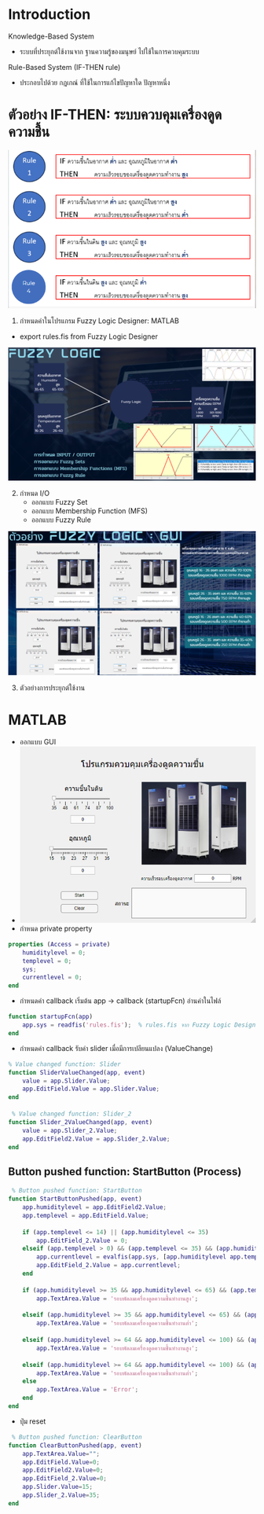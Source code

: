 # Introduction

Knowledge-Based System

- ระบบที่ประยุกต์ใช้งานจาก ฐานความรู้ของมนุษย์ ไปใช้ในการควบคุมระบบ

Rule-Based System (IF-THEN rule)

- ประกอบไปด้วย กฎเกณ์ ที่ใช้ในการแก้ไขปัญหาใด ปัญหาหนึ่ง

# ตัวอย่าง IF-THEN: ระบบควบคุมเครื่องดูดความชื้น

![alt text](/images/rules.png)

1. กำหนดค่าในโปรแกรม Fuzzy Logic Designer: MATLAB

- export rules.fis from Fuzzy Logic Designer

![alt text](/images/fuzzylofic.png)

2. กำหนด I/O
   - ออกแบบ Fuzzy Set
   - ออกแบบ Membership Function (MFS)
   - ออกแบบ Fuzzy Rule

![alt text](/images/example.png)

3. ตัวอย่างการประยุกต์ใช้งาน

# MATLAB

- ออกแบบ GUI
- ![alt text](/images/gui.png)
- กำหนด private property

```matlab
properties (Access = private)
    humiditylevel = 0;
    templevel = 0;
    sys;
    currentlevel = 0;
end
```

- กำหนดค่า callback เริ่มต้น app -> callback (startupFcn) อ่านค่าในไฟล์

```matlab
function startupFcn(app)
    app.sys = readfis('rules.fis');  % rules.fis จาก Fuzzy Logic Designer
end
```

- กำหนดค่า callback รับค่า slider เมื่อมีการเปลียนแปลง (ValueChange)

```matlab
% Value changed function: Slider
function SliderValueChanged(app, event)
    value = app.Slider.Value;
    app.EditField.Value = app.Slider.Value;
end

 % Value changed function: Slider_2
function Slider_2ValueChanged(app, event)
    value = app.Slider_2.Value;
    app.EditField2.Value = app.Slider_2.Value;
end
```

## Button pushed function: StartButton (Process)

```matlab
 % Button pushed function: StartButton
function StartButtonPushed(app, event)
    app.humiditylevel = app.EditField2.Value;
    app.templevel = app.EditField.Value;

    if (app.templevel <= 14) || (app.humiditylevel <= 35)
        app.EditField_2.Value = 0;
    elseif (app.templevel > 0) && (app.templevel <= 35) && (app.humiditylevel > 35) && (app.humiditylevel <= 100)
        app.currentlevel = evalfis(app.sys, [app.humiditylevel app.templevel]);
        app.EditField_2.Value = app.currentlevel;
    end

    if (app.humiditylevel >= 35 && app.humiditylevel <= 65) && (app.templevel >= 14 && app.templevel <= 25)
        app.TextArea.Value = 'รอบพัดลมเครื่องดูดความชื้นทำงานสูง';

    elseif (app.humiditylevel >= 35 && app.humiditylevel <= 65) && (app.templevel >= 24 && app.templevel <= 45)
        app.TextArea.Value = 'รอบพัดลมเครื่องดูดความชื้นทำงานต่ำ';

    elseif (app.humiditylevel >= 64 && app.humiditylevel <= 100) && (app.templevel >= 14 && app.templevel <= 25)
        app.TextArea.Value = 'รอบพัดลมเครื่องดูดความชื้นทำงานสูง';

    elseif (app.humiditylevel >= 64 && app.humiditylevel <= 100) && (app.templevel >= 24 && app.templevel <= 45)
        app.TextArea.Value = 'รอบพัดลมเครื่องดูดความชื้นทำงานต่ำ';
    else
        app.TextArea.Value = 'Error';
    end
end
```

- ปุ่ม reset

```matlab
 % Button pushed function: ClearButton
function ClearButtonPushed(app, event)
    app.TextArea.Value="";
    app.EditField.Value=0;
    app.EditField2.Value=0;
    app.EditField_2.Value=0;
    app.Slider.Value=15;
    app.Slider_2.Value=35;
end
```

